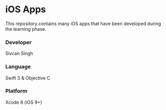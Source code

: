 # iOS Apps
This repository contains many iOS apps that have been developed during the learning phase.

### Developer 
Sivcan Singh 

### Language 
Swift 3 & Objective C

### Platform
Xcode 8 (iOS 9+)
